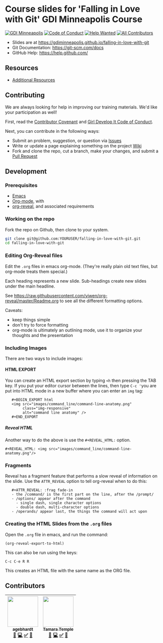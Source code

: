 # Course slides for 'Falling in Love with Git' GDI Minneapolis Course
[![GDI Minneapolis](https://img.shields.io/badge/GDI-Minneapolis-ff69b4.svg)](https://gdiminneapolis.com)
[![Code of Conduct](https://img.shields.io/badge/code_of-conduct-ff69b4.svg)](https://www.girldevelopit.com/code-of-conduct)
[![Help Wanted](https://img.shields.io/badge/help-wanted-green.svg)](#contibuting)
[![All Contributors](https://img.shields.io/badge/all_contributors-2-orange.svg?style=flat-square)](#contributors)

-   Slides are at
    <https://gdiminneapolis.github.io/falling-in-love-with-git>
-   Git Documentation: <https://git-scm.com/docs>
-   GitHub Help: <https://help.github.com/>

## Resources

-   [Additional Resources](Resources.org)


## Contributing

We are always looking for help in improving our training materials. We'd
like your participation as well!

First, read the [Contributor Covenant](CONTRIBUTOR_COVENANT.org) and
[Girl Develop It Code of Conduct](https://www.girldevelopit.com/code-of-conduct).

Next, you can contribute in the following ways:

-   Submit an problem, suggestion, or question via [Issues](https://github.com/gdiminneapolis/falling-in-love-with-git/issues)
-   Write or update a page explaining something on the project [Wiki](https://github.com/gdiminneapolis/falling-in-love-with-git/wiki)
-   Fork and clone the repo, cut a branch, make your changes, and submit
    a [Pull Request](https://github.com/gdiminneapolis/falling-in-love-with-git/pulls)


## Development

### Prerequisites

- [Emacs](https://www.gnu.org/software/emacs/)
- [Org-mode](http://orgmode.org/), with
- [org-reveal](https://github.com/yjwen/org-reveal/), and associated
  requirements

### Working on the repo

Fork the repo on Github, then clone to your system.

```bash
git clone git@github.com:YOURUSER/falling-in-love-with-git.git
cd falling-in-love-with-git
```

### Editing Org-Reveal files

Edit the `.org` files in emacs org-mode. (They're really plain old
text files, but org-mode treats them special.)

Each heading represents a new slide. Sub-headings create new slides
under the main headline.

See
<https://raw.githubusercontent.com/yjwen/org-reveal/master/Readme.org>
to see all the different formatting options.

Caveats:

- keep things simple
- don't try to force formatting
- org-mode is ultimately an outlining mode, use it to organize your
  thoughts and the presentation

### Including Images

There are two ways to include images:

#### HTML EXPORT

You can create an HTML export section by typing `<h` then pressing the
TAB key. If you put your editor cursor between the lines, then type
`C-c '`you are put into HTML mode in a new buffer where you can enter
an `img` tag:


```
   #+BEGIN_EXPORT html
   <img src="images/command_line/command-line-anatomy.png"
        class="img-responsive"
        alt="command line anatomy" />
   #+END_EXPORT
```

##### Reveal HTML

Another way to do the above is use the `#+REVEAL_HTML:` option.

```
#+REVEAL_HTML: <img src="images/command_line/command-line-anatomy.png"/>
```

### Fragments

Reveal has a fragment feature that performs a slow reveal of
information on the slide. Use the `ATTR_REVEAL` option to tell
org-reveal when to do this:

```
   #+ATTR_REVEAL: :frag fade-in
   - the /command/ is the first part on the line, after the /prompt/
   - /options/ appear after the command
     - single dash, single character options
     - double dash, multi-character options
   - /operands/ appear last, the things the command will act upon
```


### Creating the HTML Slides from the `.org` files

Open the `.org` file in emacs, and run the command:

`(org-reveal-export-to-html)`

This can also be run using the keys:

`C-c C-e R R`

This creates an HTML file with the same name as the ORG file.

## Contributors

<!-- ALL-CONTRIBUTORS-LIST:START - Do not remove or modify this section -->
| [<img src="https://avatars0.githubusercontent.com/u/12141607?v=4" width="100px;"/><br /><sub>agebhardt</sub>](https://github.com/agebhardt)<br />[📖](https://github.com/gdiminneapolis/falling-in-love-with-git/commits?author=agebhardt "Documentation") [💻](https://github.com/gdiminneapolis/falling-in-love-with-git/commits?author=agebhardt "Code") [✅](#tutorial-agebhardt "Tutorials") [📢](#talk-agebhardt "Talks") | [<img src="https://avatars3.githubusercontent.com/u/363583?v=4" width="100px;"/><br /><sub>Tamara Temple</sub>](http://swaac.tamouse.org)<br />[📖](https://github.com/gdiminneapolis/falling-in-love-with-git/commits?author=tamouse "Documentation") [💻](https://github.com/gdiminneapolis/falling-in-love-with-git/commits?author=tamouse "Code") [✅](#tutorial-tamouse "Tutorials") [📢](#talk-tamouse "Talks") |
| :---: | :---: |
<!-- ALL-CONTRIBUTORS-LIST:END -->
